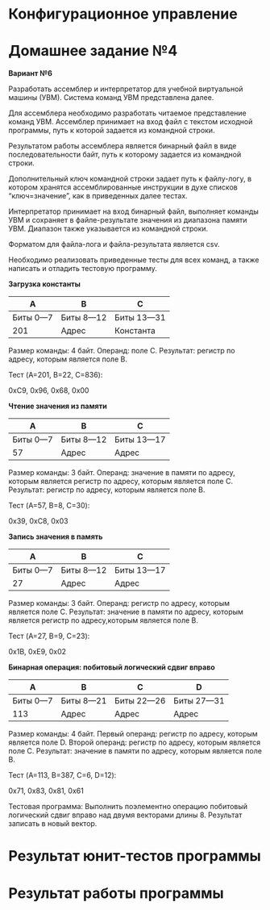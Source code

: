 # Конфигурационное управление

# Домашнее задание №4

**Вариант №6**

Разработать ассемблер и интерпретатор для учебной виртуальной машины (УВМ). Система команд УВМ представлена далее.

Для ассемблера необходимо разработать читаемое представление команд УВМ. Ассемблер принимает на вход файл с текстом исходной программы, путь к которой задается из командной строки.

Результатом работы ассемблера является бинарный файл в виде последовательности байт, путь к которому задается из командной строки.

Дополнительный ключ командной строки задает путь к файлу-логу, в котором хранятся ассемблированные инструкции в духе списков “ключ=значение”, как в приведенных далее тестах.

Интерпретатор принимает на вход бинарный файл, выполняет команды УВМ и сохраняет в файле-результате значения из диапазона памяти УВМ. Диапазон также указывается из командной строки.

Форматом для файла-лога и файла-результата является csv.

Необходимо реализовать приведенные тесты для всех команд, а также написать и отладить тестовую программу.

**Загрузка константы**

| A | B | C |
|---|---|---|
| Биты 0—7 | Биты 8—12 | Биты 13—31 |
| 201 | Адрес | Константа |

Размер команды: 4 байт. Операнд: поле C. Результат: регистр по адресу, которым является поле B.

Тест (A=201, B=22, C=836):

0xC9, 0x96, 0x68, 0x00


**Чтение значения из памяти**

| A | B | C |
|---|---|---|
| Биты 0—7 | Биты 8—12 | Биты 13—17 |
| 57 | Адрес | Адрес |

Размер команды: 3 байт. Операнд: значение в памяти по адресу, которым является регистр по адресу, которым является поле C. Результат: регистр по адресу, которым является поле B.

Тест (A=57, B=8, C=30):

0x39, 0xC8, 0x03


**Запись значения в память**

| A | B | C |
|---|---|---|
| Биты 0—7 | Биты 8—12 | Биты 13—17 |
| 27 | Адрес | Адрес |

Размер команды: 3 байт. Операнд: регистр по адресу, которым является поле C. Результат: значение в памяти по адресу, которым является регистр по адресу,которым является поле B.

Тест (A=27, B=9, C=23):

0x1B, 0xE9, 0x02


**Бинарная операция: побитовый логический сдвиг вправо**

| A | B | C | D |
|---|---|---|---|
| Биты 0—7 | Биты 8—21 | Биты 22—26 | Биты 27—31 |
| 113 | Адрес | Адрес | Адрес |

Размер команды: 4 байт. Первый операнд: регистр по адресу, которым является поле D. Второй операнд: регистр по адресу, которым является поле C. Результат: значение в памяти по адресу, которым является поле B.

Тест (A=113, B=387, C=6, D=12):

0x71, 0x83, 0x81, 0x61

Тестовая программа: Выполнить поэлементно операцию побитовый логический сдвиг вправо над двумя векторами длины 8. Результат записать в новый вектор.

# Результат юнит-тестов программы



# Результат работы программы



